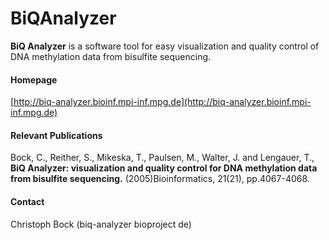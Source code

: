 # BiQAnalyzer

__BiQ Analyzer__ is a software tool for easy visualization and quality control of DNA methylation data 
from bisulfite sequencing.


#### Homepage

[http://biq-analyzer.bioinf.mpi-inf.mpg.de](http://biq-analyzer.bioinf.mpi-inf.mpg.de)


#### Relevant Publications

Bock, C., Reither, S., Mikeska, T., Paulsen, M., Walter, J. and Lengauer, T., 
__BiQ Analyzer: visualization and quality control for DNA methylation data from bisulfite sequencing.__
(2005)Bioinformatics, 21(21), pp.4067-4068.


#### Contact

Christoph Bock (biq-analyzer <at> bioproject <dot> de)

